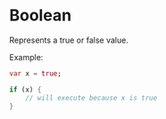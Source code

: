 # Boolean

Represents a true or false value.

Example:

```dart
var x = true;

if (x) {
    // will execute because x is true
}
```
